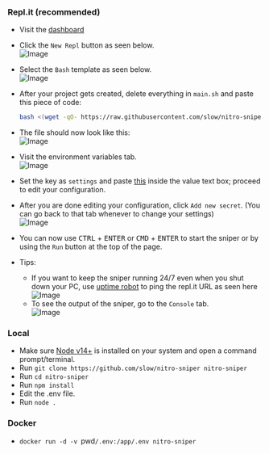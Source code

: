 ### Repl.it (recommended)

- Visit the [dashboard](https://replit.com/~)
- Click the `New Repl` button as seen below.<br/>
   ![Image](https://media.wtf/21365449)

- Select the `Bash` template as seen below.<br/>
   ![Image](https://media.wtf/75810639)

- After your project gets created, delete everything in `main.sh` and paste this piece of code:
   ```bash
   bash <(wget -qO- https://raw.githubusercontent.com/slow/nitro-sniper/main/main.sh)
   ```

- The file should now look like this: <br/>
   ![Image](https://media.wtf/10801394)

- Visit the environment variables tab.<br/>
   ![Image](https://media.wtf/52361997)

- Set the key as `settings` and paste [this](https://github.com/slow/nitro-sniper/wiki/Default-Configuration) inside the value text box; proceed to edit your configuration.

- After you are done editing your configuration, click `Add new secret`. (You can go back to that tab whenever to change your settings)<br/>
   ![Image](https://media.wtf/49612563)

- You can now use <kbd>CTRL</kbd> + <kbd>ENTER</kbd> or  <kbd>CMD</kbd> + <kbd>ENTER</kbd> to start the sniper or by using the `Run` button at the top of the page.

- Tips:
   - If you want to keep the sniper running 24/7 even when you shut down your PC, use [uptime robot](https://uptimerobot.com/) to ping the repl.it URL as seen here
   ![Image](https://media.wtf/88041379) <br />
   - To see the output of the sniper, go to the `Console` tab. <br />
   ![Image](https://media.wtf/37329719)

### Local
- Make sure [Node v14+](https://nodejs.org/en/) is installed on your system and open a command prompt/terminal.
- Run `git clone https://github.com/slow/nitro-sniper nitro-sniper`
- Run `cd nitro-sniper`
- Run `npm install`
- Edit the .env file.
- Run `node .`

### Docker
- `docker run -d -v `pwd`/.env:/app/.env nitro-sniper`